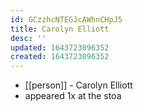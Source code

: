 ```yaml
---
id: GCzzhcNTEGJcAWhnCHpJ5
title: Carolyn Elliott
desc: ''
updated: 1643723096352
created: 1643723096352
---
```



- [[person]] - Carolyn Elliott
- appeared 1x at the stoa
